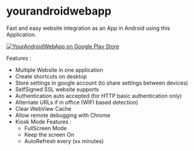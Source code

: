 # yourandroidwebapp
Fast and easy website integration as an App in Android using this Application.

[![YourAndroidWebApp on Google Play Store](http://developer.android.com/images/brand/en_generic_rgb_wo_60.png)](https://play.google.com/store/apps/details?id=fr.coding.yourandroidwebapp)

Features :
- Multiple Website in one application
- Create shortcuts on desktop
- Store settings in google account (to share settings between devices)
- SelfSigned SSL website supports
- Authentication auto accepted (for HTTP basic authentication only)
- Alternate URLs if in office (WIFI based detection)
- Clear WebView Cache
- Allow remote debugging with Chrome
- Kiosk Mode Features :
  - FullScreen Mode
  - Keep the screen On
  - AutoRefresh every (xx minutes)